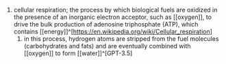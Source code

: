 1. cellular respiration; the process by which biological fuels are oxidized in the presence of an inorganic electron acceptor, such as [[oxygen]], to drive the bulk production of adenosine triphosphate (ATP), which contains [[energy]]^[https://en.wikipedia.org/wiki/Cellular_respiration]
	1. in this process, hydrogen atoms are stripped from the fuel molecules (carbohydrates and fats) and are eventually combined with [[oxygen]] to form [[water]]^[GPT-3.5]